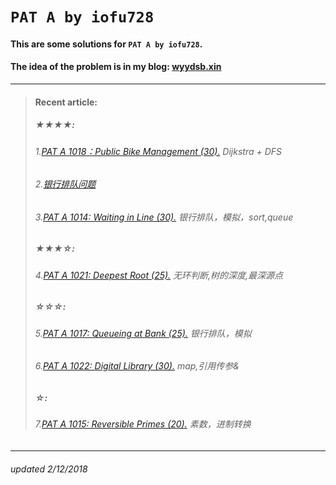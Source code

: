 # `PAT A by iofu728 `

#### This are some solutions for `PAT A by iofu728`.

#### The idea of the problem is in my blog: [wyydsb.xin][1]
-----
>#### Recent article:
>##### ★★★★:
>###### 1.[PAT A 1018：Public Bike Management (30).][2] Dijkstra + DFS
>###### 2.[银行排队问题][3]
>###### 3.[PAT A 1014: Waiting in Line (30).][5] 银行排队，模拟，sort,queue
>##### ★★★☆:
>###### 4.[PAT A 1021: Deepest Root (25).][8] 无环判断,树的深度,最深源点
>##### ☆☆☆:
>###### 5.[PAT A 1017: Queueing at Bank (25).][4] 银行排队，模拟
>###### 6.[PAT A 1022: Digital Library (30).][7] map,引用传参&
>##### ☆:
>###### 7.[PAT A 1015: Reversible Primes (20).][6] 素数，进制转换
-----
###### updated 2/12/2018



				
[1]:http://wyydsb.xin     "乌云压顶是吧"
[2]: http://wyydsb.xin/2018/02/11/1018/  "PAT A 1018: Public Bike Management (30)"
[3]: http://wyydsb.xin/2018/02/10/slfx/  "银行排队问题分析"
[4]: http://wyydsb.xin/2018/02/10/1017/  "PAT A 1017: Queueing at Bank (25)"
[5]: http://wyydsb.xin/2018/02/10/1014/  "PAT A 1014: Waiting in Line (30)"
[6]: http://wyydsb.xin/2018/02/10/1015/  "PAT A 1015:  Reversible Primes (20)"
[7]:http://wyydsb.xin/2018/02/09/1022/  "PAT A 1022: Digital Library (30)"
[8]: http://wyydsb.xin/2018/02/12/1021/  "PAT A 1021: Deepest Root (25)"
